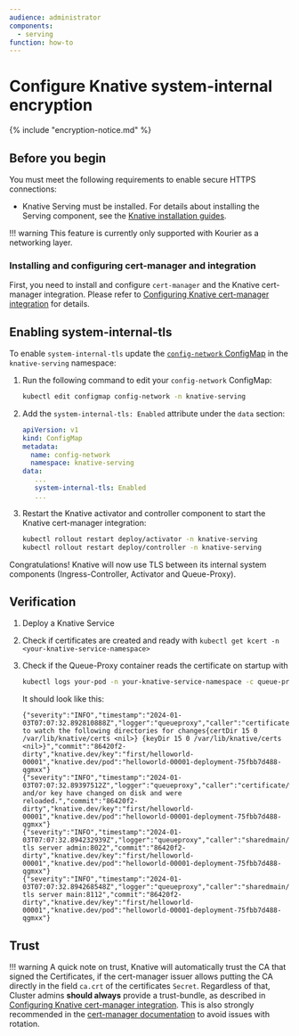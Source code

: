 ```yaml
---
audience: administrator
components:
  - serving
function: how-to
---
```


# Configure Knative system-internal encryption

{% include "encryption-notice.md" %}

## Before you begin

You must meet the following requirements to enable secure HTTPS connections:

- Knative Serving must be installed. For details about installing the Serving
  component, see the [Knative installation guides](../../install/yaml-install/serving/install-serving-with-yaml.md).

!!! warning
    This feature is currently only supported with Kourier as a networking layer.

### Installing and configuring cert-manager and integration

First, you need to install and configure `cert-manager` and the Knative cert-manager integration.
Please refer to [Configuring Knative cert-manager integration](./configure-certmanager-integration.md) for details.


## Enabling system-internal-tls

To enable `system-internal-tls` update the [`config-network` ConfigMap](https://github.com/knative/serving/blob/main/config/core/configmaps/network.yaml) in the `knative-serving` namespace:

1.  Run the following command to edit your `config-network` ConfigMap:

    ```bash
    kubectl edit configmap config-network -n knative-serving
    ```

1.  Add the `system-internal-tls: Enabled` attribute under the `data` section:

    ```yaml
    apiVersion: v1
    kind: ConfigMap
    metadata:
      name: config-network
      namespace: knative-serving
    data:
       ...
       system-internal-tls: Enabled
       ...
    ```

1.  Restart the Knative activator and controller component to start the Knative cert-manager integration:
 
    ```bash
    kubectl rollout restart deploy/activator -n knative-serving
    kubectl rollout restart deploy/controller -n knative-serving
    ```

Congratulations! Knative will now use TLS between its internal system components (Ingress-Controller, Activator and Queue-Proxy).


## Verification

1. Deploy a Knative Service

1. Check if certificates are created and ready with `kubectl get kcert -n <your-knative-service-namespace>`

1. Check if the Queue-Proxy container reads the certificate on startup with 

    ```bash
    kubectl logs your-pod -n your-knative-service-namespace -c queue-proxy | grep -E 'certDir|Certificate|tls'
    ```

    It should look like this:

    ```
    {"severity":"INFO","timestamp":"2024-01-03T07:07:32.892810888Z","logger":"queueproxy","caller":"certificate/watcher.go:62","message":"Starting to watch the following directories for changes{certDir 15 0 /var/lib/knative/certs <nil>} {keyDir 15 0 /var/lib/knative/certs <nil>}","commit":"86420f2-dirty","knative.dev/key":"first/helloworld-00001","knative.dev/pod":"helloworld-00001-deployment-75fbb7d488-qgmxx"}
    {"severity":"INFO","timestamp":"2024-01-03T07:07:32.89397512Z","logger":"queueproxy","caller":"certificate/watcher.go:131","message":"Certificate and/or key have changed on disk and were reloaded.","commit":"86420f2-dirty","knative.dev/key":"first/helloworld-00001","knative.dev/pod":"helloworld-00001-deployment-75fbb7d488-qgmxx"}
    {"severity":"INFO","timestamp":"2024-01-03T07:07:32.894232939Z","logger":"queueproxy","caller":"sharedmain/main.go:282","message":"Starting tls server admin:8022","commit":"86420f2-dirty","knative.dev/key":"first/helloworld-00001","knative.dev/pod":"helloworld-00001-deployment-75fbb7d488-qgmxx"}
    {"severity":"INFO","timestamp":"2024-01-03T07:07:32.894268548Z","logger":"queueproxy","caller":"sharedmain/main.go:282","message":"Starting tls server main:8112","commit":"86420f2-dirty","knative.dev/key":"first/helloworld-00001","knative.dev/pod":"helloworld-00001-deployment-75fbb7d488-qgmxx"}
    ```

## Trust

!!! warning
    A quick note on trust, Knative will automatically trust the CA that signed the Certificates, if the cert-manager issuer allows 
    putting the CA directly in the field `ca.crt` of the certificates `Secret`. Regardless of that, Cluster admins **should always**
    provide a trust-bundle, as described in  [Configuring Knative cert-manager integration](./configure-certmanager-integration.md#managing-trust-and-rotation-without-downtime).
    This is also strongly recommended in the [cert-manager documentation](https://cert-manager.io/docs/trust/trust-manager/#cert-manager-integration-intentionally-copying-ca-certificates)
    to avoid issues with rotation.
   
